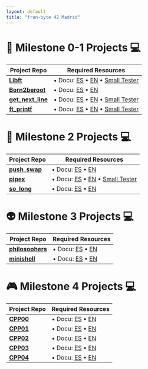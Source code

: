 ```yaml
---
layout: default
title: "fran-byte 42 Madrid"
---
```

# 🚀 Milestone 0-1 Projects 💻

| Project Repo         | Required Resources                          |
|------------------|---------------------------------------------|
| **[Libft](https://github.com/fran-byte/libft)** | • Docu: [ES](projects/libft_es.md) • [EN](projects/libft_en.md) • [Small Tester](https://github.com/fran-byte/42-libft-tester)|
| **[Born2beroot](#)** | • Docu: [ES](projects/born2beroot_es.md) • [EN](projects/born2beroot_en.md) |
| **[get_next_line](https://github.com/fran-byte/born2beroot)** | • Docu: [ES](projects/gnl_es.md) • [EN](projects/gnl_en.md)  • [Small Tester](https://github.com/fran-byte/42-gnl-tester)|
| **[ft_printf](https://github.com/fran-byte/born2beroot)** | • Docu: [ES](projects/ft_printf_es.md) • [EN](projects/ft_printf_en.md)  • [Small Tester](https://github.com/fran-byte/42-ft_printf-tester)|

# 🎯 Milestone 2 Projects 💻

| Project Repo         | Required Resources                          |
|------------------|---------------------------------------------|
| **[push_swap](https://github.com/fran-byte/born2beroot)** | • Docu: [ES](projects/push_swap_es.md) • [EN](projects/push_swap_en.md) |
| **[pipex](https://github.com/fran-byte/born2beroot)** | • Docu: [ES](projects/pipex_es.md) • [EN](projects/pipex_en.md) • [Small Tester](https://github.com/fran-byte/42-pipex-tester)|
| **[so_long](https://github.com/fran-byte/born2beroot)** | • Docu: [ES](projects/so_long_es.md) • [EN](projects/so_long_en.md) |

# 👽 Milestone 3 Projects 💻

| Project Repo         | Required Resources                          |
|------------------|---------------------------------------------|
| **[philosophers](https://github.com/fran-byte/born2beroot)** | • Docu: [ES](projects/philosophers_es.md) • [EN](projects/philosophers_en.md) |
| **[minishell](https://github.com/fran-byte/born2beroot)** | • Docu: [ES](projects/minishell_es.md) • [EN](projects/minishell_en.md) |

# 🎮 Milestone 4 Projects 💻

| Project Repo         | Required Resources                          |
|------------------|---------------------------------------------|
| **[CPP00](https://github.com/fran-byte/42-cpp-00)** | • Docu: [ES](projects/cpp00_es.md) • [EN](projects/cpp00_en.md) |
| **[CPP01](https://github.com/fran-byte/42-cpp-01)** | • Docu: [ES](projects/cpp01_es.md) • [EN](projects/cpp01_en.md) |
| **[CPP02](https://github.com/fran-byte/born2beroot)** | • Docu: [ES](projects/cpp02_es.md) • [EN](projects/cpp02_en.md) |
| **[CPP03](https://github.com/fran-byte/born2beroot)** | • Docu: [ES](projects/cpp03_es.md) • [EN](projects/cpp03_en.md) |
| **[CPP04](https://github.com/fran-byte/born2beroot)** | • Docu: [ES](projects/cpp04_es.md) • [EN](projects/cpp04_en.md) |

